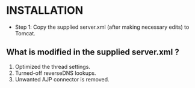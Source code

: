 INSTALLATION
============

* Step 1: Copy the supplied server.xml (after making necessary edits) to Tomcat.


What is modified in the supplied server.xml ?
--------------------------------------------

1. Optimized the thread settings.
2. Turned-off reverseDNS lookups.
3. Unwanted AJP connector is removed.